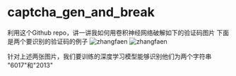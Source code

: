# captcha_gen_and_break
利用这个Github repo，讲一讲我如何用卷积神经网络破解如下的验证码图片
下面是两个要识别的验证码的例子
![zhangfaen](https://github.com/zhangfaen/captcha_gen_and_break/blob/master/gen/4_test/100.png) ![zhangfaen](https://github.com/zhangfaen/captcha_gen_and_break/blob/master/gen/4_test/101.png)

针对上述两张图片，我们要训练的深度学习模型能够识别他们为两个字符串
"6017"和"2013"
